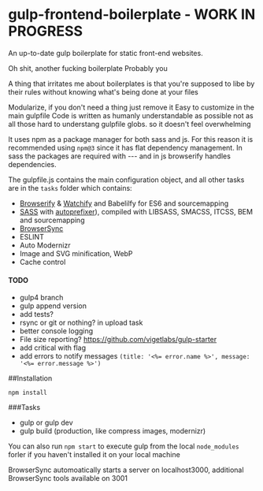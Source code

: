 # gulp-frontend-boilerplate - WORK IN PROGRESS
An up-to-date gulp boilerplate for static front-end websites.

Oh shit, another fucking boilerplate
Probably you

A thing that irritates me about boilerplates is that you're supposed to libe by their rules without knowing what's being done at your files

Modularize, if you don't need a thing just remove it
Easy to customize in the main gulpfile
Code is written as humanly understandable as possible not as all those hard to understang gulpfile globs.
so it doesn't feel overwhelming

It uses npm as a package manager for both sass and js. For this reason it is recommended using `npm@3` since it has flat dependency management.
In sass the packages are required with --- and in js browserify handles dependencies.

The  gulpfile.js contains the main configuration object, and all other tasks are in the `tasks` folder which contains:

- [Browserify](http://browserify.org/) & [Watchify](https://github.com/substack/watchify) and Babelilfy for ES6 and sourcemapping
- [SASS](http://sass-lang.com/) with [autoprefixer](https://github.com/sindresorhus/gulp-autoprefixer)), compiled with LIBSASS, SMACSS, ITCSS, BEM and sourcemapping
- [BrowserSync](http://browsersync.io)
- ESLINT
- Auto Modernizr
- Image and SVG minification, WebP
- Cache control



#### TODO
- gulp4 branch
- gulp append version
- add tests?
- rsync or git or nothing? in upload task
- better console logging
- File size reporting? https://github.com/vigetlabs/gulp-starter
- add critical with flag
- add errors to notify messages `(title: '<%= error.name %>', message: '<%= error.message %>')`


##Installation
```
npm install
```

###Tasks
- gulp or gulp dev
- gulp build (production, like compress images, modernizr)

You can also run `npm start` to execute gulp from the local `node_modules` forler if you haven't installed it on your local machine

BrowserSync automoatically starts a server on localhost3000, additional BrowserSync tools available on 3001
